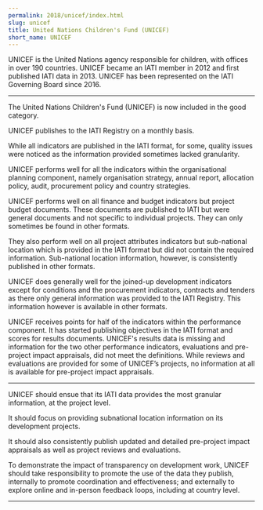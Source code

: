 ```yaml
---
permalink: 2018/unicef/index.html
slug: unicef
title: United Nations Children's Fund (UNICEF)
short_name: UNICEF
---
```


UNICEF is the United Nations agency responsible for children, with offices in over 190 countries. UNICEF became an IATI member in 2012 and first published IATI data in 2013. UNICEF has been represented on the IATI Governing Board since 2016.

---

The United Nations Children's Fund (UNICEF) is now included in the good category. 

UNICEF publishes to the IATI Registry on a monthly basis. 

While all indicators are published in the IATI format, for some, quality issues were noticed as the information provided sometimes lacked granularity. 

UNICEF performs well for all the indicators within the organisational planning component, namely organisation strategy, annual report, allocation policy, audit, procurement policy and country strategies. 

UNICEF performs well on all finance and budget indicators but project budget documents. These documents are published to IATI but were general documents and not specific to individual projects. They can only sometimes be found in other formats. 

They also perform well on all project attributes indicators but sub-national location which is provided in the IATI format but did not contain the required information. Sub-national location information, however, is consistently published in other formats. 

UNICEF does generally well for the joined-up development indicators except for conditions and the procurement indicators, contracts and tenders as there only general information was provided to the IATI Registry. This information however is available in other formats.
 
UNICEF receives points for half of the indicators within the performance component. It has started publishing objectives in the IATI format and scores for results documents. UNICEF's results data is missing and information for the two other performance indicators, evaluations and pre-project impact appraisals, did not meet the definitions. While reviews and evaluations are provided for some of UNICEF’s projects, no information at all is available for pre-project impact appraisals. 



---

UNICEF should ensue that its IATI data provides the most granular information, at the project level. 

It should focus on providing subnational location information on its development projects.

It should also consistently publish updated and detailed pre-project impact appraisals as well as project reviews and evaluations. 

To demonstrate the impact of transparency on development work, UNICEF should take responsibility to promote the use of the data they publish, internally to promote coordination and effectiveness; and externally to explore online and in-person feedback loops, including at country level.

---

